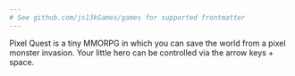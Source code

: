 ```yaml
---
# See github.com/js13kGames/games for supported frontmatter
---
```

Pixel Quest is a tiny MMORPG in which you can save the world from a pixel monster invasion. Your little hero can be controlled via the arrow keys + space.